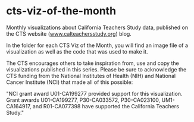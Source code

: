 # cts-viz-of-the-month
Monthly visualizations about California Teachers Study data, published on the CTS website (www.calteachersstudy.org) blog.

In the folder for each CTS Viz of the Month, you will find an image file of a visualization as well as the code that was used to make it.

The CTS encourages others to take inspiration from, use and copy the visualizations published in this series. Please be sure to acknowledge the CTS funding from the National Institutes of Health (NIH) and National Cancer Institute (NCI) that made all of this possible:

"NCI grant award U01-CA199277 provided support for this visualization. Grant awards U01-CA199277, P30-CA033572, P30-CA023100, UM1-CA164917, and R01-CA077398 have supported the California Teachers Study."
